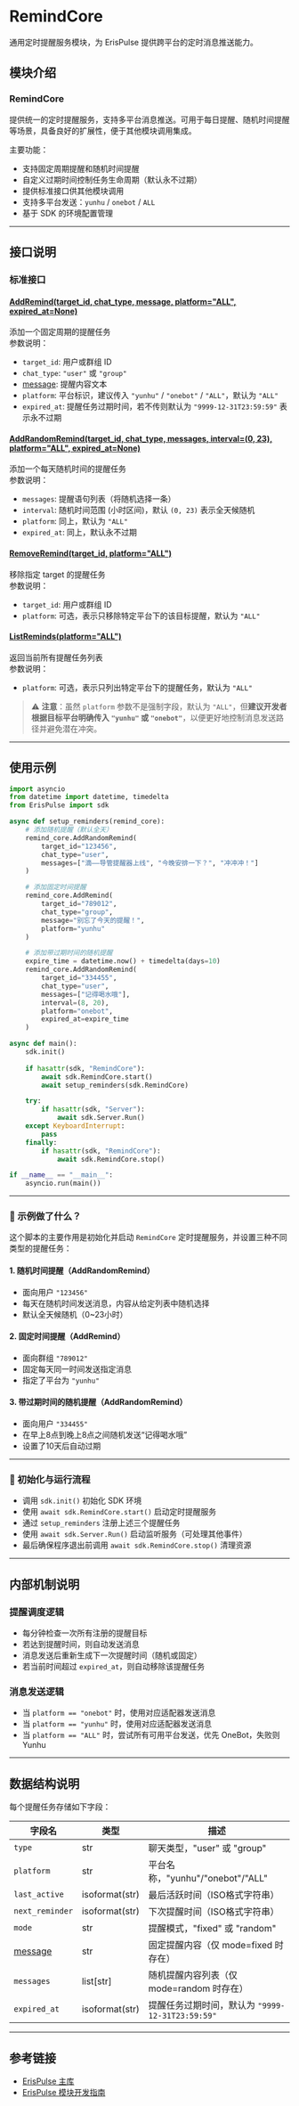 # RemindCore

通用定时提醒服务模块，为 ErisPulse 提供跨平台的定时消息推送能力。

## 模块介绍

### RemindCore

提供统一的定时提醒服务，支持多平台消息推送。可用于每日提醒、随机时间提醒等场景，具备良好的扩展性，便于其他模块调用集成。

主要功能：
- 支持固定周期提醒和随机时间提醒
- 自定义过期时间控制任务生命周期（默认永不过期）
- 提供标准接口供其他模块调用
- 支持多平台发送：`yunhu` / `onebot` / `ALL`
- 基于 SDK 的环境配置管理

---

## 接口说明

### 标准接口

#### [AddRemind(target_id, chat_type, message, platform="ALL", expired_at=None)](file://z:\bots\luguan\LuGuanReminder\Core.py#L28-L38)

添加一个固定周期的提醒任务  
参数说明：

- `target_id`: 用户或群组 ID
- `chat_type`: `"user"` 或 `"group"`
- [message](file://z:\bots\luguan\luguan\lib\python3.12\site-packages\ErisPulse\errors.py#L0-L0): 提醒内容文本
- `platform`: 平台标识，建议传入 `"yunhu"` / `"onebot"` / `"ALL"`，默认为 `"ALL"`
- `expired_at`: 提醒任务过期时间，若不传则默认为 `"9999-12-31T23:59:59"` 表示永不过期

#### [AddRandomRemind(target_id, chat_type, messages, interval=(0, 23), platform="ALL", expired_at=None)](file://z:\bots\luguan\LuGuanReminder\Core.py#L40-L50)

添加一个每天随机时间的提醒任务  
参数说明：

- `messages`: 提醒语句列表（将随机选择一条）
- `interval`: 随机时间范围 (小时区间)，默认 `(0, 23)` 表示全天候随机
- `platform`: 同上，默认为 `"ALL"`
- `expired_at`: 同上，默认永不过期

#### [RemoveRemind(target_id, platform="ALL")](file://z:\bots\luguan\LuGuanReminder\Core.py#L52-L56)

移除指定 target 的提醒任务  
参数说明：

- `target_id`: 用户或群组 ID
- `platform`: 可选，表示只移除特定平台下的该目标提醒，默认为 `"ALL"`

#### [ListReminds(platform="ALL")](file://z:\bots\luguan\LuGuanReminder\Core.py#L58-L59)

返回当前所有提醒任务列表  
参数说明：

- `platform`: 可选，表示只列出特定平台下的提醒任务，默认为 `"ALL"`

> ⚠️ **注意**：虽然 `platform` 参数不是强制字段，默认为 `"ALL"`，但**建议开发者根据目标平台明确传入 `"yunhu"` 或 `"onebot"`**，以便更好地控制消息发送路径并避免潜在冲突。

---

## 使用示例

```python
import asyncio
from datetime import datetime, timedelta
from ErisPulse import sdk

async def setup_reminders(remind_core):
    # 添加随机提醒（默认全天）
    remind_core.AddRandomRemind(
        target_id="123456",
        chat_type="user",
        messages=["滴——导管提醒器上线", "今晚安排一下？", "冲冲冲！"]
    )

    # 添加固定时间提醒
    remind_core.AddRemind(
        target_id="789012",
        chat_type="group",
        message="别忘了今天的提醒！",
        platform="yunhu"
    )

    # 添加带过期时间的随机提醒
    expire_time = datetime.now() + timedelta(days=10)
    remind_core.AddRandomRemind(
        target_id="334455",
        chat_type="user",
        messages=["记得喝水哦"],
        interval=(8, 20),
        platform="onebot",
        expired_at=expire_time
    )

async def main():
    sdk.init()
    
    if hasattr(sdk, "RemindCore"):
        await sdk.RemindCore.start()
        await setup_reminders(sdk.RemindCore)

    try:
        if hasattr(sdk, "Server"):
            await sdk.Server.Run()
    except KeyboardInterrupt:
        pass
    finally:
        if hasattr(sdk, "RemindCore"):
            await sdk.RemindCore.stop()

if __name__ == "__main__":
    asyncio.run(main())
```

---

### 📌 示例做了什么？

这个脚本的主要作用是初始化并启动 `RemindCore` 定时提醒服务，并设置三种不同类型的提醒任务：

#### 1. **随机时间提醒（AddRandomRemind）**
   - 面向用户 `"123456"`
   - 每天在随机时间发送消息，内容从给定列表中随机选择
   - 默认全天候随机（0~23小时）

#### 2. **固定时间提醒（AddRemind）**
   - 面向群组 `"789012"`
   - 固定每天同一时间发送指定消息
   - 指定了平台为 `"yunhu"`

#### 3. **带过期时间的随机提醒（AddRandomRemind）**
   - 面向用户 `"334455"`
   - 在早上8点到晚上8点之间随机发送“记得喝水哦”
   - 设置了10天后自动过期

---

### 🔧 初始化与运行流程

- 调用 `sdk.init()` 初始化 SDK 环境
- 使用 `await sdk.RemindCore.start()` 启动定时提醒服务
- 通过 `setup_reminders` 注册上述三个提醒任务
- 使用 `await sdk.Server.Run()` 启动监听服务（可处理其他事件）
- 最后确保程序退出前调用 `await sdk.RemindCore.stop()` 清理资源

---

## 内部机制说明

### 提醒调度逻辑

- 每分钟检查一次所有注册的提醒目标
- 若达到提醒时间，则自动发送消息
- 消息发送后重新生成下一次提醒时间（随机或固定）
- 若当前时间超过 `expired_at`，则自动移除该提醒任务

### 消息发送逻辑

- 当 `platform == "onebot"` 时，使用对应适配器发送消息
- 当 `platform == "yunhu"` 时，使用对应适配器发送消息
- 当 `platform == "ALL"` 时，尝试所有可用平台发送，优先 OneBot，失败则 Yunhu

---

## 数据结构说明

每个提醒任务存储如下字段：

| 字段名 | 类型 | 描述 |
|--------|------|------|
| `type` | str | 聊天类型，"user" 或 "group" |
| `platform` | str | 平台名称，"yunhu"/"onebot"/"ALL" |
| `last_active` | isoformat(str) | 最后活跃时间（ISO格式字符串） |
| `next_reminder` | isoformat(str) | 下次提醒时间（ISO格式字符串） |
| `mode` | str | 提醒模式，"fixed" 或 "random" |
| [message](file://z:\bots\luguan\luguan\lib\python3.12\site-packages\ErisPulse\errors.py#L0-L0) | str | 固定提醒内容（仅 mode=fixed 时存在） |
| `messages` | list[str] | 随机提醒内容列表（仅 mode=random 时存在） |
| `expired_at` | isoformat(str) | 提醒任务过期时间，默认为 `"9999-12-31T23:59:59"` |

---

## 参考链接

- [ErisPulse 主库](https://github.com/ErisPulse/ErisPulse/)
- [ErisPulse 模块开发指南](https://github.com/ErisPulse/ErisPulse/tree/main/docs/DEVELOPMENT.md)
